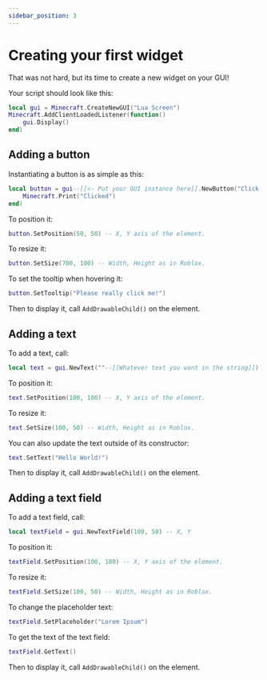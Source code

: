 ```yaml
---
sidebar_position: 3
---
```


# Creating your first widget

That was not hard, but its time to create a new widget on your GUI!

Your script should look like this:

```lua
local gui = Minecraft.CreateNewGUI("Lua Screen")
Minecraft.AddClientLoadedListener(function() 
    gui.Display()
end)
```

## Adding a button

Instantiating a button is as simple as this:

```lua
local button = gui--[[<- Put your GUI instance here]].NewButton("Click Me!", function() -- Callback when clicked
    Minecraft.Print("Clicked")
end)
```

To position it:

```lua
button.SetPosition(50, 50) -- X, Y axis of the element.
```

To resize it:

```lua
button.SetSize(700, 100) -- Width, Height as in Roblox.
```

To set the tooltip when hovering it:

```lua
button.SetTooltip("Please really click me!")
```

Then to display it, call `AddDrawableChild()` on the element.

## Adding a text

To add a text, call:

```lua
local text = gui.NewText(""--[[Whatever text you want in the string]])
```

To position it:

```lua
text.SetPosition(100, 100) -- X, Y axis of the element.
```

To resize it:

```lua
text.SetSize(100, 50) -- Width, Height as in Roblox.
```

You can also update the text outside of its constructor:

```lua
text.SetText("Hello World!")
```

Then to display it, call `AddDrawableChild()` on the element.

## Adding a text field

To add a text field, call:

```lua
local textField = gui.NewTextField(100, 50) -- X, Y
```

To position it:

```lua
textField.SetPosition(100, 100) -- X, Y axis of the element.
```

To resize it:

```lua
textField.SetSize(100, 50) -- Width, Height as in Roblox.
```

To change the placeholder text:

```lua
textField.SetPlaceholder("Lorem Ipsum")
```

To get the text of the text field:

```lua
textField.GetText()
```

Then to display it, call `AddDrawableChild()` on the element.